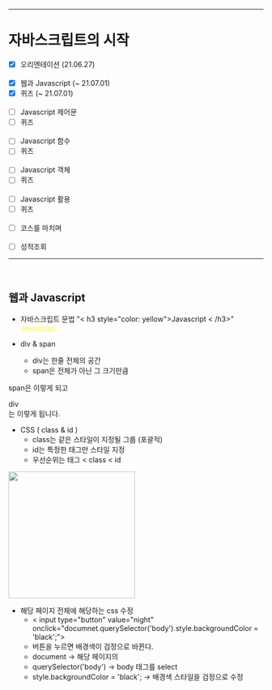 ___
# 자바스크립트의 시작
- [x] 오리엔테이션 (21.06.27)
<br><br>
- [x] 웹과 Javascript (~ 21.07.01)
- [x] 퀴즈 (~ 21.07.01)
<br><br>
- [ ] Javascript 제어문
- [ ] 퀴즈
<br><br>
- [ ] Javascript 함수
- [ ] 퀴즈
<br><br>
- [ ] Javascript 객체
- [ ] 퀴즈
<br><br>
- [ ] Javascript 활용
- [ ] 퀴즈
<br><br>
- [ ] 코스를 마치며
<br><br>
- [ ] 성적조회
___
<br>

## 웹과 Javascript
- 자바스크립트 문법 "< h3 style="color: yellow">Javascript < /h3>"
<span style="color: yellow">Javascript</span>

- div & span
  - div는 한줄 전체의 공간
  - span은 전체가 아닌 그 크기만큼

<span>span</span>은 이렇게 되고 <div>div</div>는 이렇게 됩니다.

- CSS ( class & id )
  - class는 같은 스타일이 지정될 그룹 (포괄적)
  - id는 특정한 태그만 스타일 지정
  - 우선순위는 태그 < class < id
  
<img width="250px" src="https://user-images.githubusercontent.com/60170616/124061592-1b0a9900-da6a-11eb-81ce-62933e1c485e.png"/>

- 해당 페이지 전체에 해당하는 css 수정
  - < input type="button" value="night" onclick="documnet.querySelector('body').style.backgroundColor = 'black';">
  - 버튼을 누르면 배경색이 검정으로 바뀐다.
  - document -> 해당 페이지의
  - querySelector('body') -> body 태그를 select
  - style.backgroundColor = 'black'; -> 배경색 스타일을 검정으로 수정
